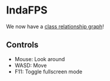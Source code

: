 IndaFPS
=======

We now have a [class relationship graph](https://docs.google.com/file/d/0B6piX-CB1s9YNWRBR1lhczR6TVE/edit?usp=sharing)!

Controls
--------
- Mouse: Look around
- WASD: Move
- F11: Toggle fullscreen mode
